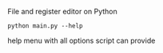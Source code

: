 File and register editor on Python

```
python main.py --help
```
help menu with all options script can provide
